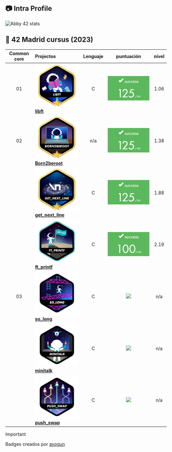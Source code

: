 ## :camera: Intra Profile

![Abby 42 stats](https://badge.mediaplus.ma/greenbinary/abigamas?1337Badge=off&UM6P=off)

## :notebook_with_decorative_cover: 42 Madrid cursus (2023)


| Common core | Projectos                                                                             |            Lenguaje            |                                      puntuación                                       |  nivel   |
| :----: | :----------------------------------------------------------------------------------- | :----------------------------: | :------------------------------------------------------------------------------: | :------: |
|   01   | ![libf](https://github.com/abbyenredes/42-Madrid-Cursus/blob/main/badges/libftm.png) [**libft**](https://github.com/abbyenredes/42-Madrid-Cursus/tree/main/libft)                             |               C                | ![](https://github.com/abbyenredes/42-Madrid-Cursus/blob/main/badges/125.png) |   1.06  |
|   02   | ![B2B](https://github.com/abbyenredes/42-Madrid-Cursus/blob/main/badges/born2berootm.png) [**Born2beroot**](https://github.com/abbyenredes/42-Madrid-Cursus/tree/main/Born2beroot)             |               n/a               | ![](https://github.com/abbyenredes/42-Madrid-Cursus/blob/main/badges/125.png) |   1.38   |
|        | ![GNL](https://github.com/abbyenredes/42-Madrid-Cursus/blob/main/badges/get_next_linem.png)  [**get_next_line**](https://github.com/abbyenredes/42-Madrid-Cursus/tree/main/get_next_line)                  |               C                | ![](https://github.com/abbyenredes/42-Madrid-Cursus/blob/main/badges/125.png) |   1.88   |
|        | ![printf](https://github.com/abbyenredes/42-Madrid-Cursus/blob/main/badges/ft_printfe.png) [**ft_printf**](https://github.com/abbyenredes/42-Madrid-Cursus/tree/main/ft_printf)                                                                          |              C               | ![](https://github.com/abbyenredes/42-Madrid-Cursus/blob/main/badges/100.png) |   2.19   |
|   03   | ![sl](https://github.com/abbyenredes/42-Madrid-Cursus/blob/main/badges/so_longn.png) [**so_long**](https://github.com/abbyenredes/42-Madrid-Cursus/tree/main/so_long)                                                                          |              C               | ![](https://badge42.vercel.app/api/v2/cl1n94s07000609myixypisjj/project/1899563) |   n/a   |
|        | ![mt](https://github.com/abbyenredes/42-Madrid-Cursus/blob/main/badges/minitalkn.png) [**minitalk**](https://github.com/abbyenredes/42-Madrid-Cursus/tree/main/minitalk)                                                                          |              C               | ![](https://badge42.vercel.app/api/v2/cl1n94s07000609myixypisjj/project/1899563) |   n/a   |
|        | ![ps](https://github.com/abbyenredes/42-Madrid-Cursus/blob/main/badges/push_swapn.png) [**push_swap**](https://github.com/abbyenredes/42-Madrid-Cursus/tree/main/push_swap)                                                                          |              C               | ![](https://badge42.vercel.app/api/v2/cl1n94s07000609myixypisjj/project/1899563) |   n/a   |

> [!IMPORTANT]
> Badges creados por [ayogun](https://github.com/ayogun/42-project-badges)
